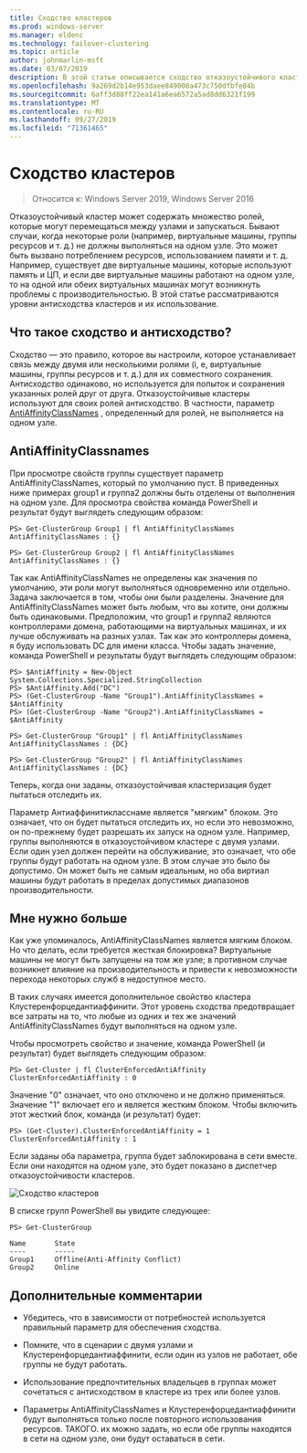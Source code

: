```yaml
---
title: Сходство кластеров
ms.prod: windows-server
ms.manager: eldenc
ms.technology: failover-clustering
ms.topic: article
author: johnmarlin-msft
ms.date: 03/07/2019
description: В этой статье описывается сходство отказоустойчивого кластера и уровни противосходства
ms.openlocfilehash: 9a269d2b14e953daee849008a473c750dfbfe84b
ms.sourcegitcommit: 6aff3d88ff22ea141a6ea6572a5ad8dd6321f199
ms.translationtype: MT
ms.contentlocale: ru-RU
ms.lasthandoff: 09/27/2019
ms.locfileid: "71361465"
---
```

# <a name="cluster-affinity"></a>Сходство кластеров

> Относится к: Windows Server 2019, Windows Server 2016

Отказоустойчивый кластер может содержать множество ролей, которые могут перемещаться между узлами и запускаться.  Бывают случаи, когда некоторые роли (например, виртуальные машины, группы ресурсов и т. д.) не должны выполняться на одном узле.  Это может быть вызвано потреблением ресурсов, использованием памяти и т. д.  Например, существует две виртуальные машины, которые используют память и ЦП, и если две виртуальные машины работают на одном узле, то на одной или обеих виртуальных машинах могут возникнуть проблемы с производительностью.  В этой статье рассматриваются уровни антисходства кластеров и их использование.

## <a name="what-is-affinity-and-antiaffinity"></a>Что такое сходство и антисходство?

Сходство — это правило, которое вы настроили, которое устанавливает связь между двумя или несколькими ролями (i, e, виртуальные машины, группы ресурсов и т. д.) для их совместного сохранения.  Антисходство одинаково, но используется для попыток и сохранения указанных ролей друг от друга.  Отказоустойчивые кластеры используют для своих ролей антисходство.  В частности, параметр [AntiAffinityClassNames](https://docs.microsoft.com/previous-versions/windows/desktop/mscs/groups-antiaffinityclassnames) , определенный для ролей, не выполняется на одном узле.  

## <a name="antiaffinityclassnames"></a>AntiAffinityClassnames

При просмотре свойств группы существует параметр AntiAffinityClassNames, который по умолчанию пуст.  В приведенных ниже примерах group1 и группа2 должны быть отделены от выполнения на одном узле.  Для просмотра свойства команда PowerShell и результат будут выглядеть следующим образом:

    PS> Get-ClusterGroup Group1 | fl AntiAffinityClassNames
    AntiAffinityClassNames : {}

    PS> Get-ClusterGroup Group2 | fl AntiAffinityClassNames
    AntiAffinityClassNames : {}

Так как AntiAffinityClassNames не определены как значения по умолчанию, эти роли могут выполняться одновременно или отдельно.  Задача заключается в том, чтобы они были разделены.  Значение для AntiAffinityClassNames может быть любым, что вы хотите, они должны быть одинаковыми.  Предположим, что group1 и группа2 являются контроллерами домена, работающими на виртуальных машинах, и их лучше обслуживать на разных узлах.  Так как это контроллеры домена, я буду использовать DC для имени класса.  Чтобы задать значение, команда PowerShell и результаты будут выглядеть следующим образом:

    PS> $AntiAffinity = New-Object System.Collections.Specialized.StringCollection
    PS> $AntiAffinity.Add("DC")
    PS> (Get-ClusterGroup -Name "Group1").AntiAffinityClassNames = $AntiAffinity
    PS> (Get-ClusterGroup -Name "Group2").AntiAffinityClassNames = $AntiAffinity

    PS> Get-ClusterGroup "Group1" | fl AntiAffinityClassNames
    AntiAffinityClassNames : {DC}

    PS> Get-ClusterGroup "Group2" | fl AntiAffinityClassNames
    AntiAffinityClassNames : {DC}

Теперь, когда они заданы, отказоустойчивая кластеризация будет пытаться отследить их.  

Параметр Антиаффинитикласснаме является "мягким" блоком.  Это означает, что он будет пытаться отследить их, но если это невозможно, он по-прежнему будет разрешать их запуск на одном узле.  Например, группы выполняются в отказоустойчивом кластере с двумя узлами.  Если один узел должен перейти на обслуживание, это означает, что обе группы будут работать на одном узле.  В этом случае это было бы допустимо.  Он может быть не самым идеальным, но оба виртиал машины будут работать в пределах допустимых диапазонов производительности.

## <a name="i-need-more"></a>Мне нужно больше

Как уже упоминалось, AntiAffinityClassNames является мягким блоком.  Но что делать, если требуется жесткая блокировка?  Виртуальные машины не могут быть запущены на том же узле; в противном случае возникнет влияние на производительность и привести к невозможности перехода некоторых служб в недоступное место.

В таких случаях имеется дополнительное свойство кластера Клустеренфорцедантиаффинити.  Этот уровень сходства предотвращает все затраты на то, что любые из одних и тех же значений AntiAffinityClassNames будут выполняться на одном узле.

Чтобы просмотреть свойство и значение, команда PowerShell (и результат) будет выглядеть следующим образом:

    PS> Get-Cluster | fl ClusterEnforcedAntiAffinity
    ClusterEnforcedAntiAffinity : 0

Значение "0" означает, что оно отключено и не должно применяться.  Значение "1" включает его и является жестким блоком.  Чтобы включить этот жесткий блок, команда (и результат) будет:

    PS> (Get-Cluster).ClusterEnforcedAntiAffinity = 1
    ClusterEnforcedAntiAffinity : 1

Если заданы оба параметра, группа будет заблокирована в сети вместе.  Если они находятся на одном узле, это будет показано в диспетчер отказоустойчивости кластеров.

![Сходство кластеров](media/Cluster-Affinity/Cluster-Affinity-1.png)

В списке групп PowerShell вы увидите следующее:

    PS> Get-ClusterGroup

    Name       State
    ----       -----
    Group1     Offline(Anti-Affinity Conflict)
    Group2     Online

## <a name="additional-comments"></a>Дополнительные комментарии

- Убедитесь, что в зависимости от потребностей используется правильный параметр для обеспечения сходства.
- Помните, что в сценарии с двумя узлами и Клустеренфорцедантиаффинити, если один из узлов не работает, обе группы не будут работать.  

- Использование предпочтительных владельцев в группах может сочетаться с антисходством в кластере из трех или более узлов.
- Параметры AntiAffinityClassNames и Клустеренфорцедантиаффинити будут выполняться только после повторного использования ресурсов. ТАКОГО. их можно задать, но если обе группы находятся в сети на одном узле, они будут оставаться в сети.



